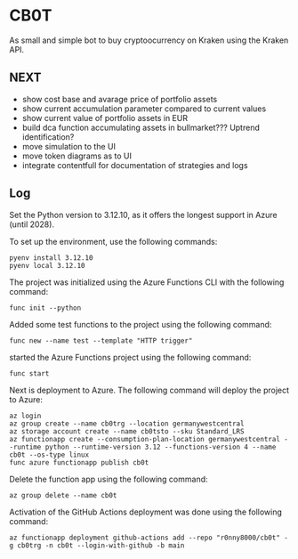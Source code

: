 CB0T
====

As small and simple bot to buy cryptoocurrency on Kraken using the Kraken API.

NEXT
----
- show cost base and avarage price of portfolio assets
- show current accumulation parameter compared to current values
- show current value of portfolio assets in EUR
- build dca function accumulating assets in bullmarket??? Uptrend identification?
- move simulation to the UI
- move token diagrams as to UI
- integrate contentfull for documentation of strategies and logs

Log
---

Set the Python version to 3.12.10, as it offers the longest support in Azure (until 2028).

To set up the environment, use the following commands:

    pyenv install 3.12.10
    pyenv local 3.12.10

The project was initialized using the Azure Functions CLI with the following command:

    func init --python

Added some test functions to the project using the following command:

    func new --name test --template "HTTP trigger"

started the Azure Functions project using the following command:

    func start

Next is deployment to Azure. The following command will deploy the project to Azure:

    az login
    az group create --name cb0trg --location germanywestcentral
    az storage account create --name cb0tsto --sku Standard_LRS
    az functionapp create --consumption-plan-location germanywestcentral --runtime python --runtime-version 3.12 --functions-version 4 --name cb0t --os-type linux
    func azure functionapp publish cb0t

Delete the function app using the following command:

    az group delete --name cb0t

Activation of the GitHub Actions deployment was done using the following command:

    az functionapp deployment github-actions add --repo "r0nny8000/cb0t" -g cb0trg -n cb0t --login-with-github -b main

